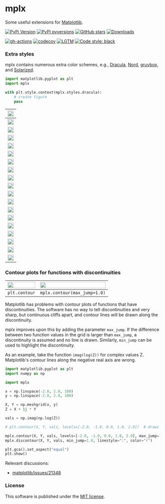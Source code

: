 # mplx

Some useful extensions for [Matplotlib](https://matplotlib.org/).

[![PyPi Version](https://img.shields.io/pypi/v/mplx.svg?style=flat-square)](https://pypi.org/project/mplx/)
[![PyPI pyversions](https://img.shields.io/pypi/pyversions/mplx.svg?style=flat-square)](https://pypi.org/project/mplx/)
[![GitHub stars](https://img.shields.io/github/stars/nschloe/mplx.svg?style=flat-square&logo=github&label=Stars&logoColor=white)](https://github.com/nschloe/mplx)
[![Downloads](https://pepy.tech/badge/mplx/month)](https://pepy.tech/project/mplx)

[![gh-actions](https://img.shields.io/github/workflow/status/nschloe/mplx/ci?style=flat-square)](https://github.com/nschloe/mplx/actions?query=workflow%3Aci)
[![codecov](https://img.shields.io/codecov/c/github/nschloe/mplx.svg?style=flat-square)](https://codecov.io/gh/nschloe/mplx)
[![LGTM](https://img.shields.io/lgtm/grade/python/github/nschloe/mplx.svg?style=flat-square)](https://lgtm.com/projects/g/nschloe/mplx)
[![Code style: black](https://img.shields.io/badge/code%20style-black-000000.svg?style=flat-square)](https://github.com/psf/black)

### Extra styles

mplx contains numerous extra color schemes, e.g.,
[Dracula](https://draculatheme.com/), [Nord](https://www.nordtheme.com/),
[gruvbox](https://github.com/morhetz/gruvbox), and
[Solarized](https://ethanschoonover.com/solarized/).

<!--pytest-codeblocks:skip-->

```python
import matplotlib.pyplot as plt
import mplx

with plt.style.context(mplx.styles.dracula):
    # create figure
    pass
```

|    <img src="https://nschloe.github.io/mplx/aura-dark-soft.svg" width="100%">     |
| :-------------------------------------------------------------------------------: |
|       <img src="https://nschloe.github.io/mplx/aura-dark.svg" width="100%">       |
|       <img src="https://nschloe.github.io/mplx/ayu-dark.svg" width="100%">        |
|       <img src="https://nschloe.github.io/mplx/ayu-light.svg" width="100%">       |
|      <img src="https://nschloe.github.io/mplx/ayu-mirage.svg" width="100%">       |
|    <img src="https://nschloe.github.io/mplx/challenger-deep.svg" width="100%">    |
|        <img src="https://nschloe.github.io/mplx/dracula.svg" width="100%">        |
|     <img src="https://nschloe.github.io/mplx/gruvbox-dark.svg" width="100%">      |
|     <img src="https://nschloe.github.io/mplx/gruvbox-light.svg" width="100%">     |
|         <img src="https://nschloe.github.io/mplx/nord.svg" width="100%">          |
|       <img src="https://nschloe.github.io/mplx/one-dark.svg" width="100%">        |
|        <img src="https://nschloe.github.io/mplx/pacoty.svg" width="100%">         |
| <img src="https://nschloe.github.io/mplx/pitaya-smoothie-dark.svg" width="100%">  |
| <img src="https://nschloe.github.io/mplx/pitaya-smoothie-light.svg" width="100%"> |
|    <img src="https://nschloe.github.io/mplx/solarized-dark.svg" width="100%">     |
|    <img src="https://nschloe.github.io/mplx/solarized-light.svg" width="100%">    |
|    <img src="https://nschloe.github.io/mplx/tokyo-night-day.svg" width="100%">    |
|   <img src="https://nschloe.github.io/mplx/tokyo-night-night.svg" width="100%">   |
|   <img src="https://nschloe.github.io/mplx/tokyo-night-storm.svg" width="100%">   |

### Contour plots for functions with discontinuities

| <img src="https://nschloe.github.io/mplx/contour-mpl.svg" width="100%"> | <img src="https://nschloe.github.io/mplx/contour-mplx.svg" width="100%"> |
| :---------------------------------------------------------------------: | :----------------------------------------------------------------------: |
|                              `plt.contour`                              |                       `mplx.contour(max_jump=1.0)`                       |

Matplotlib has problems with contour plots of functions that have discontinuities. The
software has no way to tell discontinuities and very sharp, but continuous cliffs apart,
and contour lines will be drawn along the discontinuity.

mplx improves upon this by adding the parameter `max_jump`. If the difference between
two function values in the grid is larger than `max_jump`, a discontinuity is assumed
and no line is drawn. Similarly, `min_jump` can be used to highlight the discontinuity.

As an example, take the function `imag(log(Z))` for complex values Z. Matplotlib's
contour lines along the negative real axis are wrong.

```python
import matplotlib.pyplot as plt
import numpy as np

import mplx

x = np.linspace(-2.0, 2.0, 100)
y = np.linspace(-2.0, 2.0, 100)

X, Y = np.meshgrid(x, y)
Z = X + 1j * Y

vals = np.imag(np.log(Z))

# plt.contour(X, Y, vals, levels=[-2.0, -1.0, 0.0, 1.0, 2.0])  # draws wrong lines

mplx.contour(X, Y, vals, levels=[-2.0, -1.0, 0.0, 1.0, 2.0], max_jump=1.0)
mplx.discontour(X, Y, vals, min_jump=1.0, linestyle=":", color="r")

plt.gca().set_aspect("equal")
plt.show()
```

Relevant discussions:

- [matplotlib/issues/21348](https://github.com/matplotlib/matplotlib/issues/21348)

### License

This software is published under the [MIT license](LICENSE).
